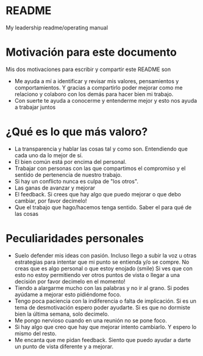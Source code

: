 # README
My leadership readme/operating manual

# Motivación para este documento
Mis dos motivaciones para escribir y compartir este README son
* Me ayuda a mí a identificar y revisar mis valores, pensamientos y comportamientos. Y gracias a compartirlo poder mejorar como me relaciono y colaboro con los demás para hacer bien mi trabajo.
* Con suerte te ayuda a conocerme y entenderme mejor y esto nos ayuda a trabajar juntos
# ¿Qué es lo que más valoro?
* La transparencia y hablar las cosas tal y como son. Entendiendo que cada uno da lo mejor de sí.
* El bien común está por encima del personal. 
* Trabajar con personas con las que compartimos el compromiso y el sentido de pertenencia de nuestro trabajo. 
* Si hay un conflicto nunca es culpa de "los otros".
* Las ganas de avanzar y mejorar
* El feedback. Si crees que hay algo que puedo mejorar o que debo cambiar, por favor decimelo!
* Que el trabajo que hago/hacemos tenga sentido. Saber el para qué de las cosas
# Peculiaridades personales
* Suelo defender mis ideas con pasión. Incluso llego a subir la voz u otras estrategias para intentar que mi punto se entienda y/o se compre. No creas que es algo personal o que estoy enojado (smile) Si ves que con esto no estoy permitiendo ver otros puntos de vista o llegar a una decisión por favor decimelo en el momento!
* Tiendo a alargarme mucho con las palabras y no ir al grano. Si podes ayúdame a mejorar esto pidiéndome foco. 
* Tengo poca paciencia con la indiferencia o falta de implicación. Si es un tema de desmotivación espero poder ayudarte. Si es que no dormiste bien la última semana, solo decimelo.
* Me pongo nervioso cuando en una reunión no se pone foco. 
* Si hay algo que creo que hay que mejorar intento cambiarlo. Y espero lo mismo del resto.
* Me encanta que me pidan feedback. Siento que puedo ayudar a darte un punto de vista diferente y a mejorar.
